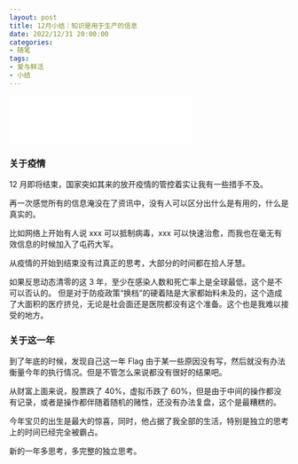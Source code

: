 ```yaml
---
layout: post
title: 12月小结｜知识是用于生产的信息
date: 2022/12/31 20:00:00
categories:
- 随笔
tags:
- 爱与鲜活
- 小结
---
```


<iframe frameborder="no" border="0" marginwidth="0" marginheight="0" width=330 height=86 src="//music.163.com/outchain/player?type=2&id=144163&auto=1&height=66"></iframe>

### 关于疫情

12 月即将结束，国家突如其来的放开疫情的管控着实让我有一些措手不及。

再一次感觉所有的信息淹没在了资讯中，没有人可以区分出什么是有用的，什么是真实的。

比如网络上开始有人说 xxx 可以抵制病毒，xxx 可以快速治愈，而我也在毫无有效信息的时候加入了屯药大军。

从疫情的开始到结束没有过真正的思考，大部分的时间都在拾人牙慧。

如果反思动态清零的这 3 年，至少在感染人数和死亡率上是全球最低，这个是不可以否认的。
但是对于防疫政策“换档”的硬着陆是大家都始料未及的，这个造成了大面积的医疗挤兑，无论是社会面还是医院都没有这个准备。这个也是我难以接受的地方。

### 关于这一年

到了年底的时候，发现自己这一年 Flag 由于某一些原因没有写，然后就没有办法衡量今年的执行情况。但是不管怎么来说都没有很好的结果吧。

从财富上面来说，股票跌了 40%，虚拟币跌了 60%，但是由于中间的操作都没有记录，或者是操作都伴随着随机的赌性，还没有办法复盘，这个是最糟糕的。

今年宝贝的出生是最大的惊喜，同时，他占据了我全部的生活，特别是独立的思考上的时间已经完全被霸占。

新的一年多思考，多完整的独立思考。
